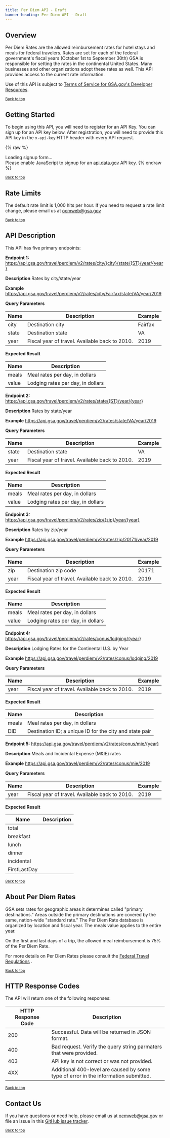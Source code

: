 ```yaml
---
title: Per Diem API - Draft
banner-heading: Per Diem API - Draft
---
```



## Overview

Per Diem Rates are the allowed reimbursement rates for hotel stays and meals for federal travelers. Rates are set for each of the federal government's fiscal years (October 1st to September 30th) GSA is responsible for setting the rates in the continental United States. Many businesses and other organizations adopt these rates as well. This API provides access to the current rate information.  

Use of this API is subject to [Terms of Service for GSA.gov's Developer Resources](https://www.gsa.gov/technology/government-it-initiatives/digital-strategy/per-diem-apis/terms-of-service-for-gsagovs-developer-resources).

<p><small><a href="#">Back to top</a></small></p>

## Getting Started

To begin using this API, you will need to register for an API Key. You can sign up for an API key below.  After registration, you will need to provide this API key in the `x-api-key` HTTP header with every API request.


{% raw %}
<div id="apidatagov_signup">Loading signup form...</div>
<script type="text/javascript">
  /* * * CONFIGURATION VARIABLES: EDIT BEFORE PASTING INTO YOUR WEBPAGE * * */
  var apiUmbrellaSignupOptions = {
    // Pick a short, unique name to identify your site, like 'gsa-auctions'
    // in this example.
    registrationSource: 'gsa-open',

    // Enter the API key you signed up for and specially configured for this
    // API key signup embed form.
    apiKey: 'Wjww6pZMosePwXxnz7foeWBYa0ADCcw1NIMfuOoP',

    // Provide an example URL you want to show to users after they signup.
    // This can be any API endpoint on your server, and you can use the
    // special {{api_key}} variable to automatically substitute in the API
    // key the user just signed up for.
    // exampleApiUrl: 'https://api.gsa.gov/travel/perdiem/rates/city/Fairfax/state/VA/year/2019?api_key={{api_key}}',

    // OPTIONAL: Provide extra content to display on the signup confirmation
    // page. This will be displayed below the user's API key and the example
    // API URL are shown. HTML is allowed. Defaults to ""
    // signupConfirmationMessage: '',

    // OPTIONAL: Provide a URL to your own contact page to link to for user
    // support. Defaults to "https://api.data.gov/contact/"
    contactUrl: 'https://github.com/gsa/gsa-apis/issues',

    // OPTIONAL: Set to true to verify the user's e-mail address by only
    // sending them their API key via e-mail, and not displaying it on the
    // signup confirmation web page. Defaults to false.
    // verifyEmail: true,

    // OPTIONAL: Set to false to disable sending a welcome e-mail to the
    // user after signing up. Defaults to true.
    // sendWelcomeEmail: false,

    // OPTIONAL: Provide the name of your developer site. This will appear
    // in the subject of the welcome e-mail as "Your {{siteName}} API key".
    // Defaults to "api.data.gov".
    // siteName: 'GSA Developer Network',

    // OPTIONAL: Provide a custom sender name for who the welcome email
    // appears from. The actual address will be "noreply@api.data.gov", but
    // this will change the name of the displayed sender in this fashion:
    // "{{emailFromName}} <noreply@api.data.gov>". Defaults to "".
    // emailFromName: 'GSA Developer Network',

    // OPTIONAL: Provide an extra input field to ask for the user's website.
    // Defaults to false.
    // websiteInput: true,

    // OPTIONAL: Provide an extra checkbox asking the user to agree to terms
    // and conditions before signing up. Defaults to false.
    // termsCheckbox: true,

    // OPTIONAL: If the terms & conditions checkbox is enabled, link to this
    // URL for your API's terms & conditions. Defaults to "".
    // termsUrl: "https://agency.gov/api-terms/",
  };

  /* * * DON'T EDIT BELOW THIS LINE * * */
  (function() {
    var apiUmbrella = document.createElement('script'); apiUmbrella.type = 'text/javascript'; apiUmbrella.async = true;
    apiUmbrella.src = 'https://api.data.gov/static/javascripts/signup_embed.js';
    (document.getElementsByTagName('head')[0] || document.getElementsByTagName('body')[0]).appendChild(apiUmbrella);
  })();
</script>
<noscript>Please enable JavaScript to signup for an <a href="http://api.data.gov/">api.data.gov</a> API key.</noscript>
{% endraw %}  


<p><small><a href="#">Back to top</a></small></p>

## Rate Limits

The default rate limit is 1,000 hits per hour.  If you need to request a rate limit change, please email us at [ocmweb@gsa.gov](mailto:ocmweb@gsa.gov)

<p><small><a href="#">Back to top</a></small></p>

## API Description


This API has five primary endpoints:

**Endpoint 1:** https://api.gsa.gov/travel/perdiem/v2/rates/city/{city}/state/{ST}/year/{year}

**Description**  Rates by city/state/year

**Example**  https://api.gsa.gov/travel/perdiem/v2/rates/city/Fairfax/state/VA/year/2019

**Query Parameters**

| Name  | Description | Example |
| ---- | ----------- | ----------- |
| city | Destination city | Fairfax |
| state | Destination state | VA |
| year | Fiscal year of travel.  Available back to 2010. | 2019 |

**Expected Result**

| Name  | Description |
| ---- | ----------- |
| meals | Meal rates per day, in dollars |
| value | Lodging rates per day, in dollars |



**Endpoint 2:** https://api.gsa.gov/travel/perdiem/v2/rates/state/{ST}/year/{year}

**Description**  Rates by state/year

**Example** https://api.gsa.gov/travel/perdiem/v2/rates/state/VA/year/2019

**Query Parameters**

| Name  | Description | Example |
| ---- | ----------- | ----------- |
| state | Destination state | VA |
| year | Fiscal year of travel.  Available back to 2010. | 2019 |

**Expected Result**

| Name  | Description |
| ---- | ----------- |
| meals | Meal rates per day, in dollars |
| value | Lodging rates per day, in dollars |


**Endpoint 3:** https://api.gsa.gov/travel/perdiem/v2/rates/zip/{zip}/year/{year}

**Description**  Rates by zip/year

**Example** https://api.gsa.gov/travel/perdiem/v2/rates/zip/20171/year/2019

**Query Parameters**

| Name  | Description | Example |
| ---- | ----------- | ----------- |
| zip | Destination zip code | 20171 |
| year | Fiscal year of travel.  Available back to 2010. | 2019 |

**Expected Result**

| Name  | Description |
| ---- | ----------- |
| meals | Meal rates per day, in dollars |
| value | Lodging rates per day, in dollars |



**Endpoint 4:** https://api.gsa.gov/travel/perdiem/v2/rates/conus/lodging/{year}

**Description**  Lodging Rates for the Continental U.S. by Year

**Example** https://api.gsa.gov/travel/perdiem/v2/rates/conus/lodging/2019

**Query Parameters**

| Name  | Description | Example |
| ---- | ----------- | ----------- |
| year | Fiscal year of travel.  Available back to 2010. | 2019 |

**Expected Result**

| Name  | Description |
| ---- | ----------- |
| meals | Meal rates per day, in dollars |
| DID | Destination ID; a unique ID for the city and state pair |



**Endpoint 5:** https://api.gsa.gov/travel/perdiem/v2/rates/conus/mie/{year}

**Description**   Meals and Incidental Expense (M&IE) rates 

**Example** https://api.gsa.gov/travel/perdiem/v2/rates/conus/mie/2019

**Query Parameters**

| Name  | Description | Example |
| ---- | ----------- | ----------- |
| year | Fiscal year of travel.  Available back to 2010. | 2019 |


**Expected Result**

| Name  | Description |
| ---- | ----------- |
| total |  |
| breakfast |  |
| lunch |  |
| dinner |  |
| incidental |  |
| FirstLastDay |  |



<p><small><a href="#">Back to top</a></small></p>

## About Per Diem Rates  

GSA sets rates for geographic areas it determines called "primary destinations." Areas outside the primary destinations are covered by the same, nation-wide "standard rate." The Per Diem Rate database is organized by location and fiscal year. The meals value applies to the entire year.

On the first and last days of a trip, the allowed meal reimbursement is 75% of the Per Diem Rate.

For more details on Per Diem Rates please consult the [Federal Travel Regulations](https://www.gsa.gov/ftr) .

<p><small><a href="#">Back to top</a></small></p>

## HTTP Response Codes

The API will return one of the following responses:

| HTTP Response Code | Description |
| ---- | ----------- |
| 200 | Successful. Data will be returned in JSON format. |
| 400 | Bad request. Verify the query string parmaters that were provided. |
| 403 | API key is not correct or was not provided. |
| 4XX | Additional 400-level are caused by some type of error in the information submitted. |

<p><small><a href="#">Back to top</a></small></p>

## Contact Us

If you have questions or need help, please email us at [ocmweb@gsa.gov](mailto:ocmweb@gsa.gov) or file an issue in this [GitHub issue tracker](https://github.com/gsa/gsa-apis/issues).  

<p><small><a href="#">Back to top</a></small></p>
